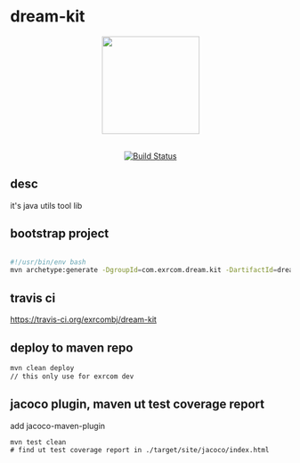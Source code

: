 # dream-kit

<div align="center">
    <a href="https://travis-ci.org/">
        <img src="https://travis-ci.com/images/logos/Tessa-pride-4.svg" width="175">
    </a>
</div>
<br />
<div align="center">

[![Build Status](https://travis-ci.org/exrcombj/dream-kit.svg?branch=master)](https://travis-ci.org/exrcombj/dream-kit)

</div>

## desc
it's java utils tool lib

## bootstrap project
```bash

#!/usr/bin/env bash
mvn archetype:generate -DgroupId=com.exrcom.dream.kit -DartifactId=dream-kit -DarchetypeArtifactId=maven-archetype-quickstart -DinteractiveMode=false
```

## travis ci

https://travis-ci.org/exrcombj/dream-kit

## deploy to maven repo
```bash
mvn clean deploy
// this only use for exrcom dev
```

## jacoco plugin, maven ut test coverage report
add jacoco-maven-plugin

```
mvn test clean
# find ut test coverage report in ./target/site/jacoco/index.html
```

